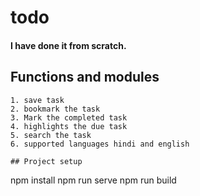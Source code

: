 # todo
#### I have done it from scratch.
## Functions and modules
```
1. save task
2. bookmark the task
3. Mark the completed task
4. highlights the due task
5. search the task
6. supported languages hindi and english

## Project setup
```
npm install
npm run serve
npm run build
